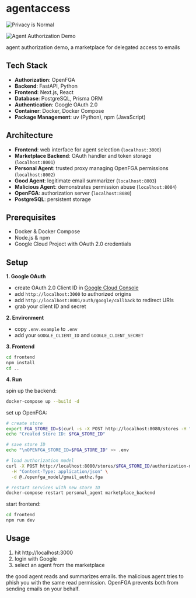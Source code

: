# **agentaccess**

![Privacy is Normal](https://img.shields.io/badge/privacy-is%20normal-green)

![Agent Authorization Demo](~/Desktop/faces.png)

agent authorization demo, a marketplace for delegated access to emails

## Tech Stack

- **Authorization**: OpenFGA
- **Backend**: FastAPI, Python
- **Frontend**: Next.js, React
- **Database**: PostgreSQL, Prisma ORM
- **Authentication**: Google OAuth 2.0
- **Container**: Docker, Docker Compose
- **Package Management**: uv (Python), npm (JavaScript)

## Architecture

- **Frontend**: web interface for agent selection (`localhost:3000`)
- **Marketplace Backend**: OAuth handler and token storage (`localhost:8001`)
- **Personal Agent**: trusted proxy managing OpenFGA permissions (`localhost:8002`)
- **Good Agent**: legitimate email summarizer (`localhost:8003`)
- **Malicious Agent**: demonstrates permission abuse (`localhost:8004`)
- **OpenFGA**: authorization server (`localhost:8080`)
- **PostgreSQL**: persistent storage

## Prerequisites

- Docker & Docker Compose
- Node.js & npm
- Google Cloud Project with OAuth 2.0 credentials

## Setup

**1. Google OAuth**
- create OAuth 2.0 Client ID in [Google Cloud Console](https://console.cloud.google.com/apis/credentials)
- add `http://localhost:3000` to authorized origins
- add `http://localhost:8001/auth/google/callback` to redirect URIs
- grab your client ID and secret

**2. Environment**
- copy `.env.example` to `.env`
- add your `GOOGLE_CLIENT_ID` and `GOOGLE_CLIENT_SECRET`

**3. Frontend**
```bash
cd frontend
npm install
cd ..
```

**4. Run**

spin up the backend:
```bash
docker-compose up --build -d
```

set up OpenFGA:
```bash
# create store
export FGA_STORE_ID=$(curl -s -X POST http://localhost:8080/stores -H "Content-Type: application/json" -d '{"name": "gmail_marketplace_store"}' | grep -o '"id":"[^"]*' | cut -d'"' -f4)
echo "Created Store ID: $FGA_STORE_ID"

# save store ID
echo "\nOPENFGA_STORE_ID=$FGA_STORE_ID" >> .env

# load authorization model
curl -X POST http://localhost:8080/stores/$FGA_STORE_ID/authorization-models \
  -H "Content-Type: application/json" \
  -d @./openfga_model/gmail_authz.fga

# restart services with new store ID
docker-compose restart personal_agent marketplace_backend
```

start frontend:
```bash
cd frontend
npm run dev
```

## Usage

1. hit http://localhost:3000
2. login with Google
3. select an agent from the marketplace

the good agent reads and summarizes emails. the malicious agent tries to phish you with the same read permission. OpenFGA prevents both from sending emails on your behalf.